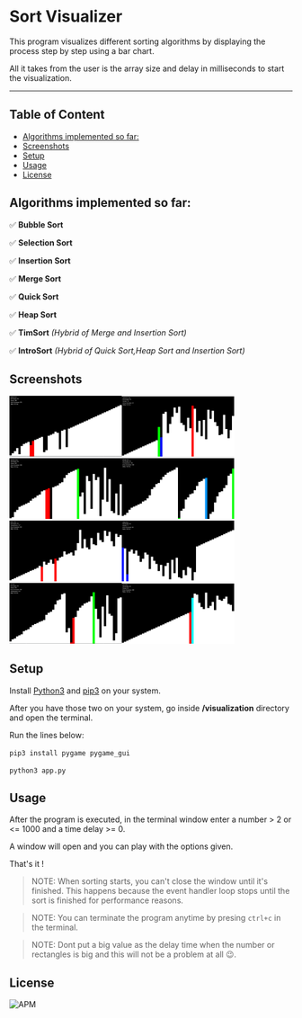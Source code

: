 # Sort Visualizer

This program visualizes different sorting algorithms by displaying the process step by step using a bar chart.

All it takes from the user is the array size and delay in milliseconds to start the visualization.  

---

## Table of Content

  - [Algorithms implemented so far:](#algorithms-implemented-so-far)
  - [Screenshots](#screenshots)
  - [Setup](#setup)
  - [Usage](#usage)
  - [License](#license)

## Algorithms implemented so far:

✅ **Bubble Sort**

✅ **Selection Sort**

✅ **Insertion Sort**

✅ **Merge Sort**

✅ **Quick Sort**

✅ **Heap Sort**

✅ **TimSort** _(Hybrid of Merge and       Insertion Sort)_

✅ **IntroSort** _(Hybrid of Quick Sort,Heap Sort and Insertion Sort)_

## Screenshots

<img src="screenshots/bubble-sort.png"
     alt="Bubble Sort"
     width="200" /><img src="screenshots/selection-sort.png"
     alt="Selection Sort"
     width="200" /><img src="screenshots/insertion-sort.png"
     alt="Insertion Sort"
     width="200" /><img src="screenshots/merge-sort.png"
     alt="Merge Sort"
     width="200" /><img src="screenshots/quick-sort.png"
     alt="Quick Sort"
     width="200" /><img src="screenshots/heap-sort.png"
     alt="Heap Sort"
     width="200" /><img src="screenshots/tim-sort.png"
     alt="Tim Sort"
     width="200" /><img src="screenshots/intro-sort.png"
     alt="Intro Sort"
     width="200" />

## Setup

Install [Python3](https://www.python.org/downloads/) and [pip3](https://www.activestate.com/resources/quick-reads/how-to-install-and-use-pip3/) on your system.

After you have those two on your system, go inside **/visualization** directory and open the terminal. 

Run the lines below:

`pip3 install pygame pygame_gui`

`python3 app.py`

## Usage

After the program is executed, in the terminal window enter a number > 2 or <= 1000 and a time delay >= 0. 

A window will open and you can play with the options given.

That's it !  

> NOTE: When sorting starts, you can't close the window until it's finished. This happens because the event handler loop stops until the sort is finished for performance reasons.

> NOTE: You can terminate the program anytime by presing `ctrl+c` in the terminal.

> NOTE: Dont put a big value as the delay time when the number or rectangles is big and this will not be a problem at all 😉.
 
## License

![APM](https://img.shields.io/apm/l/vim-mode?style=plastic)
